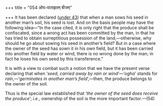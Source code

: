 +++
title = "054 ओघ-वाताहृतम् बीजम्"

+++
It has been declared ([under
43](/hinduism/book/manusmriti-with-the-commentary-of-medhatithi/d/doc201402.html))
that when a man sows his seed in another man’s soil, his seed is lost.
And on the basis people may have the following idea—“In the case cited,
it is only right that the produce shall be confiscated, since a wrong
act has been committed by the man, in that he has tried to obtain
surreptitious possession of the land,—otherwise, why should he go about
sowing his seed in another’s field? But in a case where the owner of the
seed has sown it in his own field, but it has been carried into another
field by water or wind, there is no wrong done by the man; in fact he
loses his own seed by this transference.”

It is with a view to combat such a notion that we have the present verse
declaring that when ‘*seed, carried away by rain or wind*’—‘*ogha*’
stands for *rain*,—‘*germinates in another man’s field*’,—then, the
produce belongs to the owner of the soil.

Thus is the special law established that ‘*the owner of the seed does
receive the produce*’; *i.e*., ownership of the soil is the more
important factor.—(54)



